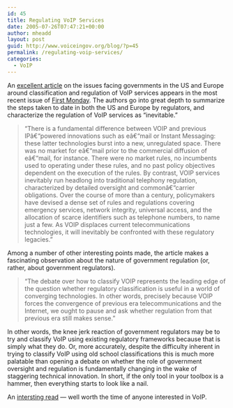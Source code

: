```yaml
---
id: 45
title: Regulating VoIP Services
date: 2005-07-26T07:47:21+00:00
author: mheadd
layout: post
guid: http://www.voiceingov.org/blog/?p=45
permalink: /regulating-voip-services/
categories:
  - VoIP
---
```

An [excellent article](http://www.firstmonday.org/issues/issue10_7/bach/index.html) on the issues facing governments in the US and Europe around classification and regulation of VoIP services appears in the most recent issue of [First Monday](http://www.firstmonday.org/). The authors go into great depth to summarize the steps taken to date in both the US and Europe by regulators, and characterize the regulation of VoIP services as &#8220;inevitable.&#8221;

> &#8220;There is a fundamental difference between VOIP and previous IPâ€“powered innovations such as eâ€“mail or Instant Messaging: these latter technologies burst into a new, unregulated space. There was no market for eâ€“mail prior to the commercial diffusion of eâ€“mail, for instance. There were no market rules, no incumbents used to operating under these rules, and no past policy objectives dependent on the execution of the rules. By contrast, VOIP services inevitably run headlong into traditional telephony regulation, characterized by detailed oversight and commonâ€“carrier obligations. Over the course of more than a century, policymakers have devised a dense set of rules and regulations covering emergency services, network integrity, universal access, and the allocation of scarce identifiers such as telephone numbers, to name just a few. As VOIP displaces current telecommunications technologies, it will inevitably be confronted with these regulatory legacies.&#8221;

Among a number of other interesting points made, the article makes a fascinating observation about the nature of government regulation (or, rather, about government regulators).

> &#8220;The debate over how to classify VOIP represents the leading edge of the question whether regulatory classification is useful in a world of converging technologies. In other words, precisely because VOIP forces the convergence of previous era telecommunications and the Internet, we ought to pause and ask whether regulation from that previous era still makes sense.&#8221;

In other words, the knee jerk reaction of government regulators may be to try and classify VoIP using existing regulatory frameworks because that is simply what they do. Or, more accurately, despite the difficulty inherent in trying to classify VoIP using old school classifications this is much more palatable than opening a debate on whether the role of government oversight and regulation is fundamentally changing in the wake of staggering technical innovation. In short, if the only tool in your toolbox is a hammer, then everything starts to look like a nail.

An [intersting read](http://www.firstmonday.org/issues/issue10_7/bach/index.html) &#8212; well worth the time of anyone interested in VoIP.